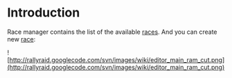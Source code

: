 # Introduction #

Race manager contains the list of the available [races](Terminology#Race.md). And you can create new [race](Terminology#Race.md):

![http://rallyraid.googlecode.com/svn/images/wiki/editor_main_ram_cut.png](http://rallyraid.googlecode.com/svn/images/wiki/editor_main_ram_cut.png)